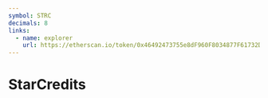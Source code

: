 ```yaml
---
symbol: STRC
decimals: 8
links:
  - name: explorer
    url: https://etherscan.io/token/0x46492473755e8dF960F8034877F61732D718CE96
---
```


# StarCredits
